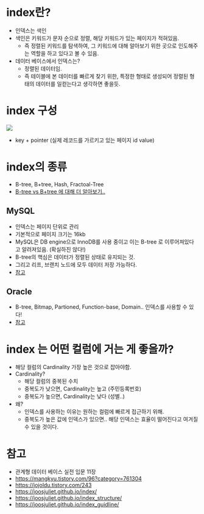 # index란?
- 인덱스는 색인
- 색인은 키워드가 문자 순으로 정렬, 해당 키워드가 있는 페이지가 적혀있음.
  - 즉 정렬된 키워드를 탐색하여, 그 키워드에 대해 알아보기 위한 곳으로 인도해주는 역할을 하고 있다고 볼 수 있음.
- 데이터 베이스에서 인덱스는?
  - 정렬된 데이터임.
  - 즉 테이블에 본 데이터를 빠르게 찾기 위한, 특정한 형태로 생성되어 정렬된 형태의 데이터를 일컫는다고 생각하면 좋을듯.

# index 구성
![](https://t1.daumcdn.net/cfile/tistory/99240D3359FEEDA92A)
- key + pointer (실제 레코드를 가르키고 있는 페이지 id value)

# index의 종류
- B-tree, B+tree, Hash, Fractoal-Tree
- [B-tree vs B+tree 에 대해 더 알아보기..](https://zorba91.tistory.com/293)

## MySQL 
- 인덱스는 페이지 단위로 관리
- 기본적으로 페이지 크기는 16kb
- MySQL은 DB engine으로 InnoDB를 사용 중이고 이는 B-tree 로 이루어져있다고 알려져있음. (확실하진 않다!)
- B-tree의 핵심은 데이터가 정렬된 상태로 유지되는 것.
- 그리고 리프, 브랜치 노드에 모두 데이터 저장 가능하다.
- [참고](https://stackoverflow.com/questions/65353975/how-to-view-the-b-tree-index-structure-generated-by-innodb-of-mysql)

## Oracle
- B-tree, Bitmap, Partioned, Function-base, Domain.. 인덱스를 사용할 수 있다!
- [참고](https://docs.oracle.com/cd/B19306_01/server.102/b14200/statements_5010.htm)

# index 는 어떤 컬럼에 거는 게 좋을까?
- 해당 컬럼의 Cardinality 가장 높은 것으로 잡아야함.
- Cardinality?
    - 해당 컬럼의 중복된 수치
    - 중복도가 낮으면, Cardinality는 높고 (주민등록번호)
    - 중복도가 높으면, Cardinality는 낮다 (성별..)
- 왜?
    - 인덱스를 사용하는 이유는 원하는 컬럼에 빠르게 접근하기 위해.
    - 중복도가 높은 값에 인덱스가 있으면.. 해당 인덱스는 효율이 떨어진다고 여겨질 수 있을 것이다.



# 참고
- 관계형 데이터 베이스 실전 입문 11장
- https://mangkyu.tistory.com/96?category=761304
- https://jojoldu.tistory.com/243
- https://joosjuliet.github.io/index/
- https://joosjuliet.github.io/index_structure/
- https://joosjuliet.github.io/index_guidline/
